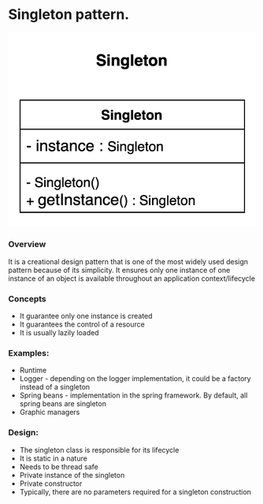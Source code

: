 # Singleton pattern.
![Interface Design Pattern Screenshot](../../../../../images/singleton-pattern.png)

### Overview
It is a creational design pattern that is one of the most widely used design pattern because of its simplicity. 
It ensures only one instance of one instance of an object is available throughout 
an application context/lifecycle

### Concepts
- It guarantee only one instance is created
- It guarantees the control of a resource
- It is usually lazily loaded

### Examples:
- Runtime
- Logger  - depending on the logger implementation, it could be a factory instead of a singleton
- Spring beans - implementation in the spring framework. By default, all spring beans are singleton
- Graphic managers

### Design:
- The singleton class is responsible for its lifecycle
- It is static in a nature 
- Needs to be thread safe
- Private instance of the singleton
- Private constructor
- Typically, there are no parameters required for a singleton construction